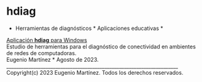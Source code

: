# hdiag
* Herramientas de diagnósticos * Aplicaciones educativas *

<u>Aplicación <b>hdiag</b> para Windows</u><br>
Estudio de herramientas para el diagnóstico de conectividad en ambientes de redes de computadoras.<br>
Eugenio Martínez * Agosto de 2023.<br>
______________________________________________________________________<br>
Copyright(c) 2023 Eugenio Martínez. Todos los derechos reservados.<br>
